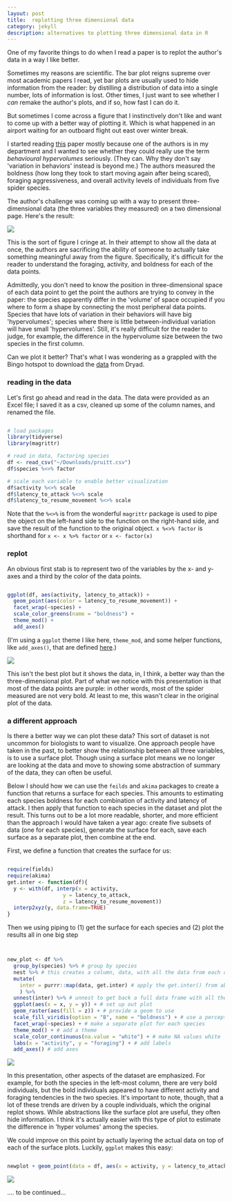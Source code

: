 ```yaml
---
layout: post
title:  replotting three dimensional data
category: jekyll
description: alternatives to plotting three dimensional data in R
---
```


One of my favorite things to do when I read a paper is to replot the author's data in a way I like better. 

Sometimes my reasons are scientific. The bar plot reigns supreme over most academic papers I read, yet bar plots are usually used to hide information from the reader: by distilling a distribution of data into a single number, lots of information is lost. Other times, I just want to see whether I _can_ remake the author's plots, and if so, how fast I can do it. 

But sometimes I come across a figure that I instinctively don't like and want to come up with a better way of plotting it. Which is what happened in an airport waiting for an outboard flight out east over winter break. 

I started reading [this](http://rspb.royalsocietypublishing.org/content/283/1844/20161409) paper mostly because one of the authors is in my department and I wanted to see whether they could really use the term _behavioural hypervolumes_ seriously. (They can. Why they don't say 'variation in behaviors' instead is beyond me.) The authors measured the boldness (how long they took to start moving again after being scared), foraging aggressiveness, and overall activity levels of individuals from five spider species.

The author's challenge was coming up with a way to present three-dimensional data (the three variables they measured) on a two dimensional page. Here's the result:

![]({{site.baseurl}}/images/post1/fig1.png)

This is the sort of figure I cringe at. In their attempt to show all the data at once, the authors are sacrificing the ability of someone to actually take something meaningful away from the figure. Specifically, it's difficult for the reader to understand the foraging, activity, and boldness for each of the data points. 

Admittedly, you don't need to know the position in three-dimensional space of each data point to get the point the authors are trying to convey in the paper: the species apparently differ in the 'volume' of space occupied if you where to form a shape by connecting the most peripheral data points. Species that have lots of variation in their behaviors will have big 'hypervolumes'; species where there is little between-individual variation will have small 'hypervolumes'. Still, it's really difficult for the reader to judge, for example, the difference in the hypervolume size between the two species in the first column.

Can we plot it better? That's what I was wondering as a grappled with the Bingo hotspot to download the [data](http://datadryad.org/resource/doi:10.5061/dryad.ps383) from Dryad. 

### reading in the data

Let's first go ahead and read in the data. The data were provided as an Excel file; I saved it as a csv, cleaned up some of the column names, and renamed the file.

```r

# load packages
library(tidyverse)
library(magrittr)

# read in data, factoring species
df <- read_csv("~/Downloads/pruitt.csv")
df$species %<>% factor

# scale each variable to enable better visualization
df$activity %<>% scale
df$latency_to_attack %<>% scale
df$latency_to_resume_movement %<>% scale
```

Note that the `%<>%` is from the wonderful `magrittr` package is used to pipe the object on the left-hand side to the function on the right-hand side, and save the result of the function to the original object. `x %<>% factor` is shorthand for `x <- x %>% factor` or `x <- factor(x)`


### replot

An obvious first stab is to represent two of the variables by the x- and y-axes and a third by the color of the data points. 

```r

ggplot(df, aes(activity, latency_to_attack)) +
  geom_point(aes(color = latency_to_resume_movement)) +
  facet_wrap(~species) +
  scale_color_greens(name = "boldness") +
  theme_mod() +
  add_axes()

```

(I'm using a `ggplot` theme I like here, `theme_mod`, and some helper functions, like `add_axes()`, that are defined [here](https://github.com/lukereding/random_scripts/blob/master/plotting_functions.R).)

![]({{site.baseurl}}/images/post1/plot1.png)

This isn't the best plot but it shows the data, in, I think, a better way than the three-dimensional plot. Part of what we notice with this presentation is that most of the data points are purple: in other words, most of the spider measured are not  very bold. At least to me, this wasn't clear in the original plot of the data.

### a different approach

Is there a better way we can plot these data? This sort of dataset is not uncommon for biologists to want to visualize. One approach people have taken in the past, to better show the relationship between all three variables, is to use a surface plot. Though using a surface plot means we no longer are looking at the data and move to showing some abstraction of summary of the data, they can often be useful.

Below I should how we can use the `feilds` and `akima` packages  to create a function that returns a surface for each species. This amounts to estimating each species boldness for each combination of activity and latency of attack. I then apply that function to each species in the dataset and plot the result. This turns out to be a lot more readable, shorter, and more efficient than the approach I would have taken a year ago: create five subsets of data (one for each species), generate the surface for each, save each surface as a separate plot, then combine at the end.

First, we define a function that creates the surface for us:

```r

require(fields)
require(akima)
get.inter <- function(df){
  y <- with(df, interp(x = activity, 
                  y = latency_to_attack, 
                  z = latency_to_resume_movement))
  interp2xyz(y, data.frame=TRUE)
}

```

Then we using piping to (1) get the surface for each species and (2) plot the results all in one big step

```r


new_plot <- df %>%
  group_by(species) %>% # group by species
  nest %>% # this creates a column, data, with all the data from each of the five species
  mutate(
    inter = purrr::map(data, get.inter) # apply the get.inter() from above to each of the species
    ) %>%
  unnest(inter) %>% # unnest to get back a full data frame with all the results
  ggplot(aes(x = x, y = y)) + # set up out plot
  geom_raster(aes(fill = z)) + # provide a geom to use
  scale_fill_viridis(option = "B", name = "boldness") + # use a perceptually uniform color scheme
  facet_wrap(~species) + # make a separate plot for each species
  theme_mod() + # add a theme
  scale_color_continuous(na.value = "white") + # make NA values white
  labs(x = "activity", y = "foraging") + # add labels
  add_axes() # add axes

```

![]({{site.baseurl}}/images/post1/plot2.png)

In this presentation, other aspects of the dataset are emphasized. For example, for both the species in the left-most column, there are very bold individuals, but the bold individuals appeared to have different activity and foraging tendencies in the two species. It's important to note, though, that a lot of these trends are driven by a couple individuals, which the original replot shows. While abstractions like the surface plot are useful, they often hide information. I think it's actually easier with this type of plot to estimate the difference in 'hyper volumes' among the species.

We could improve on this point by actually layering the actual data on top of each of the surface plots. Luckily, `ggplot` makes this easy:

```r

newplot + geom_point(data = df, aes(x = activity, y = latency_to_attack), color = "white")

```

![]({{site.baseurl}}/images/post1/plot3.png)


…. to be continued…
